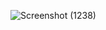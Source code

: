 ![Screenshot (1238)](https://user-images.githubusercontent.com/99662592/156689997-13b88938-99a2-409d-9365-8f4247c540c8.png)
